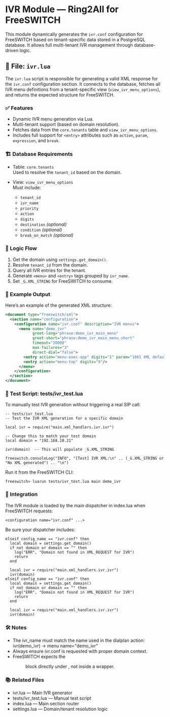 # IVR Module — Ring2All for FreeSWITCH

This module dynamically generates the `ivr.conf` configuration for FreeSWITCH based on tenant-specific data stored in a PostgreSQL database. It allows full multi-tenant IVR management through database-driven logic.

## 📁 File: `ivr.lua`

The `ivr.lua` script is responsible for generating a valid XML response for the `ivr.conf` configuration section. It connects to the database, fetches all IVR menu definitions from a tenant-specific view (`view_ivr_menu_options`), and returns the expected structure for FreeSWITCH.

### ✅ Features

- Dynamic IVR menu generation via Lua.
- Multi-tenant support (based on domain resolution).
- Fetches data from the `core.tenants` table and `view_ivr_menu_options`.
- Includes full support for `<entry>` attributes such as `action`, `param`, `expression`, and `break`.

### 🏗️ Database Requirements

- Table: `core.tenants`  
  Used to resolve the `tenant_id` based on the domain.

- View: `view_ivr_menu_options`  
  Must include:
  - `tenant_id`
  - `ivr_name`
  - `priority`
  - `action`
  - `digits`
  - `destination` *(optional)*
  - `condition` *(optional)*
  - `break_on_match` *(optional)*

### 🧠 Logic Flow

1. Get the domain using `settings.get_domain()`.
2. Resolve `tenant_id` from the domain.
3. Query all IVR entries for the tenant.
4. Generate `<menu>` and `<entry>` tags grouped by `ivr_name`.
5. Set `_G.XML_STRING` for FreeSWITCH to consume.

### 📄 Example Output

Here’s an example of the generated XML structure:

```xml
<document type="freeswitch/xml">
  <section name="configuration">
    <configuration name="ivr.conf" description="IVR menus">
      <menu name="demo_ivr"
            greet-long="phrase:demo_ivr_main_menu"
            greet-short="phrase:demo_ivr_main_menu_short"
            timeout="10000"
            max-failures="3"
            direct-dial="false">
        <entry action="menu-exec-app" digits="1" param="1001 XML default"/>
        <entry action="menu-top" digits="9"/>
      </menu>
    </configuration>
  </section>
</document>
```

### 🧪 Test Script: tests/ivr_test.lua
To manually test IVR generation without triggering a real SIP call:
```console
-- tests/ivr_test.lua
-- Test the IVR XML generation for a specific domain

local ivr = require("main.xml_handlers.ivr.ivr")

-- Change this to match your test domain
local domain = "192.168.10.21"

ivr(domain)  -- This will populate _G.XML_STRING

freeswitch.consoleLog("INFO", "[Test] IVR XML:\n" .. (_G.XML_STRING or "No XML generated") .. "\n")
```
Run it from the FreeSWITCH CLI:
```console
freeswitch> luarun tests/ivr_test.lua main demo_ivr
```
### 🔄 Integration
The IVR module is loaded by the main dispatcher in index.lua when FreeSWITCH requests:
```console
<configuration name="ivr.conf" ...>
```

Be sure your dispatcher includes:
```console
elseif config_name == "ivr.conf" then
  local domain = settings.get_domain()
  if not domain or domain == "" then
    log("ERR", "Domain not found in XML_REQUEST for IVR")
    return
  end

  local ivr = require("main.xml_handlers.ivr.ivr")
  ivr(domain)
elseif config_name == "ivr.conf" then
  local domain = settings.get_domain()
  if not domain or domain == "" then
    log("ERR", "Domain not found in XML_REQUEST for IVR")
    return
  end

  local ivr = require("main.xml_handlers.ivr.ivr")
  ivr(domain)
```

### 🛠️ Notes
- The ivr_name must match the name used in the dialplan action:
ivr(demo_ivr) → menu name="demo_ivr"
- Always ensure ivr.conf is requested with proper domain context.
- FreeSWITCH expects the <menu> block directly under <configuration>, not inside a <menus> wrapper.

### 📚 Related Files
- ivr.lua — Main IVR generator
- tests/ivr_test.lua — Manual test script
- index.lua — Main section router
- settings.lua — Domain/tenant resolution logic

